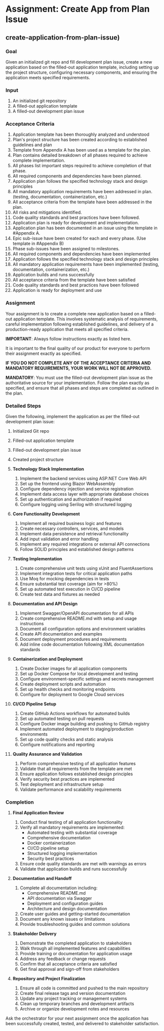 # Assignment: Create App from Plan Issue

## create-application-from-plan-issue)

### Goal

Given an initialized git repo and fill development plan issue, create a new application based on the filled-out application template, including setting up the project structure, configuring necessary components, and ensuring the application meets specified requirements.

### Input

1. An initialized git repository
1. A filled-out application template
1. A filled-out development plan issue

### Acceptance Criteria

1. Application template has been thoroughly analyzed and understood
2. Plan's project structure has been created according to established guidelines and plan
3. Template from Appendix A has been used as a template for the plan.
4. Plan contains detailed breakdown of all phases required to achieve complete implementation.
5. All phases list important steps required to achieve completion of that phase.
6. All required components and dependencies have been planned.
7. Application plan follows the specified technology stack and design principles
8. All mandatory application requirements have been addressed in plan. (testing, documentation, containerization, etc.)
9. All acceptance criteria from the template have been addressed in the plan.
10. All risks and mitigations identified.
11. Code quality standards and best practices have been followed.
12. Application plan is ready for development and implementation.
13. Application plan has been documented in an issue using the template in #Appendix A.
14. Epic sub-issue have been created for each and every phase. (Use template in #Appendix B)
15. Phase sub-issues have been assigned to milestones.
16. All required components and dependencies have been implemented
17. Application follows the specified technology stack and design principles
18. All mandatory application requirements have been implemented (testing, documentation, containerization, etc.)
19. Application builds and runs successfully
20. All acceptance criteria from the template have been satisfied
21. Code quality standards and best practices have been followed
22. Application is ready for deployment and use

### Assignment

Your assignment is to create a complete new application based on a filled-out application template. This involves systematic analysis of requirements, careful implementation following established guidelines, and delivery of a production-ready application that meets all specified criteria.

**IMPORTANT**: Always follow instructions exactly as listed here.

It is important to the final quality of our product for everyone to perform their assignment exactly as specified.

**IF YOU DO NOT COMPLETE ANY OF THE ACCEPTANCE CRITERIA AND MANDATORY REQUIREMENTS, YOUR WORK WILL NOT BE APPROVED.**

**MANDATORY**: You must use the filled-out development plan issue as the authoritative source for your implementation. Follow the plan exactly as specified, and ensure that all phases and steps are completed as outlined in the plan.

### Detailed Steps

Given the following, implement the application as per the filled-out development plan issue:

1. Initialized Git repo
2. Filled-out application template
3. Filled-out development plan issue
4. Created project structure

4. **Technology Stack Implementation**
   1. Implement the backend services using ASP.NET Core Web API
   2. Set up the frontend using Blazor WebAssembly
   3. Configure dependency injection and service registration
   4. Implement data access layer with appropriate database choices
   5. Set up authentication and authorization if required
   6. Configure logging using Serilog with structured logging

5. **Core Functionality Development**
   1. Implement all required business logic and features
   2. Create necessary controllers, services, and models
   3. Implement data persistence and retrieval functionality
   4. Add input validation and error handling
   5. Implement any required integrations or external API connections
   6. Follow SOLID principles and established design patterns

6. **Testing Implementation**
   1. Create comprehensive unit tests using xUnit and FluentAssertions
   2. Implement integration tests for critical application paths
   3. Use Moq for mocking dependencies in tests
   4. Ensure substantial test coverage (aim for >80%)
   5. Set up automated test execution in CI/CD pipeline
   6. Create test data and fixtures as needed

7. **Documentation and API Design**
   1. Implement Swagger/OpenAPI documentation for all APIs
   2. Create comprehensive README.md with setup and usage instructions
   3. Document all configuration options and environment variables
   4. Create API documentation and examples
   5. Document deployment procedures and requirements
   6. Add inline code documentation following XML documentation standards

8. **Containerization and Deployment**
   1. Create Docker images for all application components
   2. Set up Docker Compose for local development and testing
   3. Configure environment-specific settings and secrets management
   4. Create deployment scripts and automation
   5. Set up health checks and monitoring endpoints
   6. Configure for deployment to Google Cloud services

9. **CI/CD Pipeline Setup**
   1. Create GitHub Actions workflows for automated builds
   2. Set up automated testing on pull requests
   3. Configure Docker image building and pushing to GitHub registry
   4. Implement automated deployment to staging/production environments
   5. Set up code quality checks and static analysis
   6. Configure notifications and reporting

10. **Quality Assurance and Validation**
    1. Perform comprehensive testing of all application features
    2. Validate that all requirements from the template are met
    3. Ensure application follows established design principles
    4. Verify security best practices are implemented
    5. Test deployment and infrastructure setup
    6. Validate performance and scalability requirements

### Completion

1. **Final Application Review**
   1. Conduct final testing of all application functionality
   2. Verify all mandatory requirements are implemented:
      - Automated testing with substantial coverage
      - Comprehensive documentation
      - Docker containerization
      - CI/CD pipeline setup
      - Structured logging implementation
      - Security best practices
   3. Ensure code quality standards are met with warnings as errors
   4. Validate that application builds and runs successfully

2. **Documentation and Handoff**
   1. Complete all documentation including:
      - Comprehensive README.md
      - API documentation via Swagger
      - Deployment and configuration guides
      - Architecture and design documentation
   2. Create user guides and getting-started documentation
   3. Document any known issues or limitations
   4. Provide troubleshooting guides and common solutions

3. **Stakeholder Delivery**
   1. Demonstrate the completed application to stakeholders
   2. Walk through all implemented features and capabilities
   3. Provide training or documentation for application usage
   4. Address any feedback or change requests
   5. Confirm that all acceptance criteria are satisfied
   6. Get final approval and sign-off from stakeholders

4. **Repository and Project Finalization**
   1. Ensure all code is committed and pushed to the main repository
   2. Create final release tags and version documentation
   3. Update any project tracking or management systems
   4. Clean up temporary branches and development artifacts
   5. Archive or organize development notes and resources

Ask the orchestrator for your next assignment once the application has been successfully created, tested, and delivered to stakeholder satisfaction.
